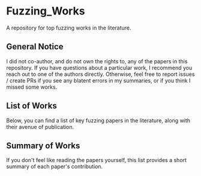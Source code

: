 # Fuzzing_Works
A repository for top fuzzing works in the literature.

## General Notice

I did not co-author, and do not own the rights to, any of the papers in this repository. If you have questions about a particular work, I recommend you reach out to one of the authors directly. Otherwise, feel free to report issues / create PRs if you see any blatent errors in my summaries, or if you think I missed some works.

## List of Works

Below, you can find a list of key fuzzing papers in the literature, along with their avenue of publication.

## Summary of Works

If you don't feel like reading the papers yourself, this list provides a short summary of each paper's contribution.
